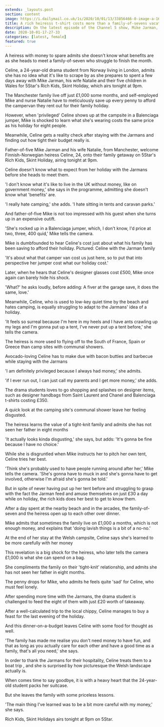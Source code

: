 ```yaml
---
extends: _layouts.post
section: content
image: https://i.dailymail.co.uk/1s/2020/10/01/13/33856466-0-image-a-16_1601555282755.jpg 
title: A rich heiresss t-shirt costs more than a family-of-sevens vacation on Rich Kids, Skint Holiday 
description: On the latest episode of the Channel 5 show, Mike Jarman, from Manchester, is dumbfounded to hear that his guest Celine, 24, from Norway, owns a jumper that costs more than his family holiday. 
date: 2020-10-01-17-27-33 
categories: [latest, female] 
featured: true 
--- 
```

A heiress with money to spare admits she doesn't know what benefits are as she heads to meet a family-of-seven who struggle to finish the month. 

Celine, a 24-year-old drama student from Norway living in London, admits she has no idea what it's like to scrape by as she prepares to spent a few days away with Mike Jarman, his wife Natalie and their five children in Wales for 5Star's Rich Kids, Skint Holiday, which airs tonight at 9pm. 

The Manchester family live off just £1,000 some months, and self-employed Mike and nurse Natalie have to meticulously save up every penny to afford the campervan they rent out for their family holiday. 

However, when 'privileged' Celine shows up at the campsite in a Balenciaga jumper, Mike is shocked to learn what she's wearing costs the same price as his holiday for eight people. 

Meanwhile, Celine gets a reality check after staying with the Jarmans and finding out how tight their budget really is. 

Father-of-five Mike Jarman and his wife Natalie, from Manchester, welcome Finnish-Norwegian heiress Celine, 24, onto their family getaway on 5Star's Rich Kids, Skint Holiday, airing tonight at 9pm.

Celine doesn't know what to expect from her holiday with the Jarmans before she heads to meet them. 

'I don't know what it's like to live in the UK without money, like on government money,' she says in the programme, admitting she doesn't know what 'benefits' are. 

'I really hate camping,' she adds. 'I hate sitting in tents and caravan parks.'

And father-of-five Mike is not too impressed with his guest when she turns up in an expensive outift. 

'She's rocked up in a Balenciaga jumper, which, I don't know, I'd price at two, three, 400 quid,' Mike tells the camera.  

Mike is dumbfounded to hear Celine's cost just about what his family has been saving to afford their holiday. Pictured: Celine with the Jarman family 

'It's about what that camper van cost us just here, so to put that into perspective her jumper cost what our holiday cost.' 

Later, when he hears that Celine's designer glasses cost £500, Mike once again can barely hide his shock. 

'What?' he asks loudly, before adding: A fiver at the garage save, it does the same, love.' 

Meanwhile, Celine, who is used to low-key quiet time by the beach and hates camping, is equally struggling to adapt to the Jarmans' idea of a holiday. 

'It feels so surreal because I'm here in my heels and I have ants crawling up my legs and I'm gonna put up a tent, I've never put up a tent before,' she tells the camera. 

The heiress is more used to flying off to the South of France, Spain or Greece than camp sites with communal showers.   

Avocado-loving Celine has to make due with bacon butties and barbecue while staying with the Jarmans 

'I am definitely privileged because I always had money,' she admits. 

'if I ever run out, I can just call my parents and I get more money,' she adds. 

The drama students loves to go shopping and splashes on designer items, such as designer handbags from Saint Laurent and Chanel and Balenciaga t-shirts costing £350. 

A quick look at the camping site's communal shower leave her feeling disgusted. 

The heiress learns the value of a tight-knit family and admits she has not seen her father in eight months 

'It actually looks kinda disgusting,' she says, but adds: 'It's gonna be fine because I have no choice.'  

While she is disgruntled when Mike instructs her to pitch her own tent, Celine tries her best. 

'Think she's probably used to have people running around after her,' Mike tells the camera. 'She's gonna have to muck in and she's gonna have to get involved, otherwise I'm afraid she's gonna be told.'

But in spite of never having put up her tent before and struggling to grasp with the fact the Jarman feed and amuse themselves on just £30 a day while on holiday, the rich kids does her best to get to know them. 

After a day spent at the nearby beach and in the arcades, the family-of-seven and the heiress open up to each other over dinner. 

Mike admits that sometimes the family live on £1,000 a months, which is not enough money, and explains that 'doing lavish things is a bit of a no-no.' 

At the end of her stay at the Welsh campsite, Celine says she's learned to be more carefully with her money 

This revelation is a big shock for the heiress, who later tells the camera £1,000 is what she can spend on a bag.

She compliments the family on their 'tight-knit' relationship, and admits she has not seen her father in eight months. 

The penny drops for Mike, who admits he feels quite 'sad' for Celine, who must feel lonely.  

After spending more time with the Jarmans, the drama student is challenged to feed the eight of them with just £20 worth of takeaway. 

After a well-calculated trip to the local chippy, Celine manages to buy a feast for the last evening of the holiday.

And this dinner-on-a-budget leaves Celine with some food for thought as well.

'The family has made me realise you don't need money to have fun, and that as long as you actually care for each other and have a good time as a family, that's all you need,' she says. 

In order to thank the Jarmans for their hospitality, Celine treats them to a boat trip , and she is surprised by how picturesque the Welsh landscape actually is. 

When comes time to say goodbye, it is with a heavy heart that the 24-year-old student packs her suitcase. 

But she leaves the family with some priceless lessons.

'The main thing I've learned was to be a bit more careful with my money,' she says. 

Rich Kids, Skint Holidays airs tonight at 9pm on 5Star. 

